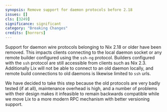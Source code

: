 ```yaml
---
synopsis: Remove support for daemon protocols before 2.18
issues: []
cls: [3249]
significance: significant
category: "Breaking Changes"
credits: [horrors]
---
```


Support for daemon wire protocols belonging to Nix 2.18 or older have been
removed. This impacts clients connecting to the local daemon socket or any
remote builder configured using the `ssh-ng` protocol. Builders configured
with the `ssh` protocol are still accessible from clients such as Nix 2.3.
Additionally Lix will not be able to connect to an old daemon locally, and
remote build connections to old daemons is likewise limited to `ssh` urls.

We have decided to take this step because the old protocols are very badly
tested (if at all), maintenance overhead is high, and a number of problems
with their design makes it infeasible to remain backwards compatible while
we move Lix to a more modern RPC mechanism with better versioning support.
